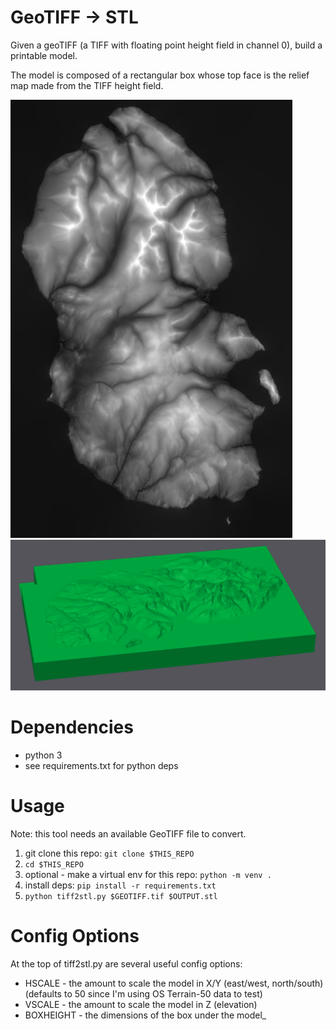 # GeoTIFF -> STL

Given a geoTIFF (a TIFF with floating point height field in channel 0), build a printable model.

The model is composed of a rectangular box whose top face is the relief map made from the TIFF height field.

![GeoTIFF](arran.png)
![3d model](model.png)

# Dependencies
 - python 3
 - see requirements.txt for python deps

# Usage

Note: this tool needs an available GeoTIFF file to convert.
 
1. git clone this repo: `git clone $THIS_REPO`
1. `cd $THIS_REPO`
1. optional - make a virtual env for this repo: `python -m venv .`
1. install deps: `pip install -r requirements.txt`
1. `python tiff2stl.py $GEOTIFF.tif $OUTPUT.stl`

# Config Options
At the top of tiff2stl.py are several useful config options:

 - HSCALE - the amount to scale the model in X/Y (east/west, north/south) (defaults to 50 since I'm using OS Terrain-50 data to test)
 - VSCALE - the amount to scale the model in Z (elevation) 
 - BOXHEIGHT - the dimensions of the box under the model_

